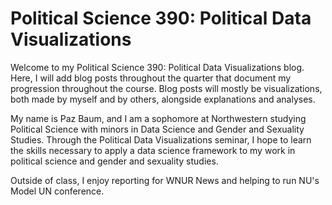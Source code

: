 # Political Science 390: Political Data Visualizations

Welcome to my Political Science 390: Political Data Visualizations blog. Here, I will add blog posts throughout the quarter that document my progression throughout the course. Blog posts will mostly be visualizations, both made by myself and by others, alongside explanations and analyses.

My name is Paz Baum, and I am a sophomore at Northwestern studying Political Science with minors in Data Science and Gender and Sexuality Studies. Through the Political Data Visualizations seminar, I hope to learn the skills necessary to apply a data science framework to my work in political science and gender and sexuality studies.

Outside of class, I enjoy reporting for WNUR News and helping to run NU's Model UN conference.
